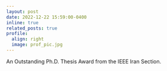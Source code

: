 ```yaml
---
layout: post
date: 2022-12-22 15:59:00-0400
inline: true
related_posts: true
profile:
  align: right
  image: prof_pic.jpg
---
```


 An Outstanding Ph.D. Thesis Award from the IEEE Iran Section.
